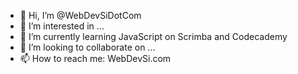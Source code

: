 - 👋 Hi, I’m @WebDevSiDotCom
- 👀 I’m interested in ...
- 🌱 I’m currently learning JavaScript on Scrimba and Codecademy
- 💞️ I’m looking to collaborate on ...
- 📫 How to reach me: WebDevSi.com

<!---
WebDevSiDotCom/WebDevSiDotCom is a ✨ special ✨ repository because its `README.md` (this file) appears on your GitHub profile.
You can click the Preview link to take a look at your changes.
--->
